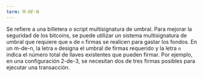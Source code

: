 ```yaml
---
term: M-OF-N
---
```


Se refiere a una billetera o script multisignatura de umbral. Para mejorar la seguridad de los bitcoins, se puede utilizar un sistema multisignatura de umbral que requiere que `m` de `n` firmas se realicen para gastar los fondos. En un m-de-n, la letra `m` designa el umbral de firmas requerido y la letra `n` indica el número total de llaves existentes que pueden firmar. Por ejemplo, en una configuración 2-de-3, se necesitan dos de tres firmas posibles para ejecutar una transacción.